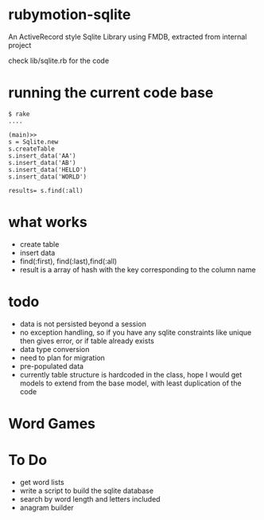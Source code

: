 rubymotion-sqlite
=================

An ActiveRecord style Sqlite Library using FMDB, extracted from internal project


check lib/sqlite.rb for the code


# running the current code base


    $ rake
    ....

    (main)>> 
    s = Sqlite.new
    s.createTable
    s.insert_data('AA')
    s.insert_data('AB')
    s.insert_data('HELLO')
    s.insert_data('WORLD')

    results= s.find(:all)


# what works
* create table
* insert data
* find(:first), find(:last),find(:all)
* result is a array of hash with the key corresponding to the column name

# todo
* data is not persisted beyond a session
* no exception handling, so if you have any sqlite constraints like unique then gives error, or if table already exists
* data type conversion 
* need to plan for migration
* pre-populated data
* currently table structure is hardcoded in the class, hope I would get models to extend from the base model, with least duplication of the code






# Word Games


# To Do

* get word lists
* write a script to build the sqlite database
* search by word length and letters included
* anagram builder
